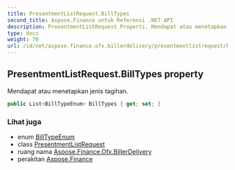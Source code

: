 ```yaml
---
title: PresentmentListRequest.BillTypes
second_title: Aspose.Finance untuk Referensi .NET API
description: PresentmentListRequest Properti. Mendapat atau menetapkan jenis tagihan.
type: docs
weight: 70
url: /id/net/aspose.finance.ofx.billerdelivery/presentmentlistrequest/billtypes/
---
```

## PresentmentListRequest.BillTypes property

Mendapat atau menetapkan jenis tagihan.

```csharp
public List<BillTypeEnum> BillTypes { get; set; }
```

### Lihat juga

* enum [BillTypeEnum](../../billtypeenum/)
* class [PresentmentListRequest](../)
* ruang nama [Aspose.Finance.Ofx.BillerDelivery](../../presentmentlistrequest/)
* perakitan [Aspose.Finance](../../../)


